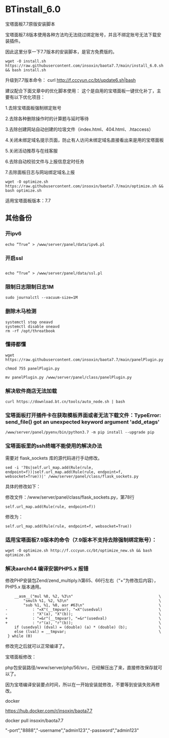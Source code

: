 # BTinstall_6.0
宝塔面板7.7原版安装脚本

宝塔面板7.8版本使用各种方法均无法绕过绑定账号，并且不绑定账号无法下载安装插件。

因此这里分享一下7.7版本的安装脚本，是官方免费版的。
```
wget -O install.sh https://raw.githubusercontent.com/insoxin/baota7.7/main/install_6.0.sh && bash install.sh
```

升级到7.7版本命令：
curl http://f.cccyun.cc/bt/update6.sh|bash


建议配合下面文章中的优化脚本使用：
这个是自用的宝塔面板一键优化补丁，主要有以下优化项目：

1.去除宝塔面板强制绑定账号

2.去除各种删除操作时的计算题与延时等待

3.去除创建网站自动创建的垃圾文件（index.html、404.html、.htaccess）

4.关闭未绑定域名提示页面，防止有人访问未绑定域名直接看出来是用的宝塔面板

5.关闭活动推荐与在线客服

6.去除自动校验文件与上报信息定时任务

7.去除面板日志与网站绑定域名上报

```
wget -O optimize.sh https://raw.githubusercontent.com/insoxin/baota7.7/main/optimize.sh && bash optimize.sh

```
适用宝塔面板版本：7.7

## 其他备份

### 开ipv6
```
echo “True” > /www/server/panel/data/ipv6.pl
```
### 开启ssl

```

echo “True” > /www/server/panel/data/ssl.pl

```
### 限制日志限制日志1M

```
sudo journalctl --vacuum-size=1M

```
### 删除木马检测

```
systemctl stop oneavd
systemctl disable oneavd
rm -rf /opt/threatbook

```

### 懂得都懂


```
wget https://raw.githubusercontent.com/insoxin/baota7.7/main/panelPlugin.py

chmod 755 panelPlugin.py

mv panelPlugin.py /www/server/panel/class/panelPlugin.py

```

### 解决软件商店无法加载

```
curl https://download.bt.cn/tools/auto_node.sh | bash
```

### 宝塔面板打开插件卡在获取模板界面或者无法下载文件：TypeError: send_file() got an unexpected keyword argument 'add_etags'

```
/www/server/panel/pyenv/bin/python3.7 -m pip install --upgrade pip
```

### 宝塔面板里的ssh终端不能使用的解决办法


需要对 flask_sockets 库的源代码进行手动修改。
```
sed -i '78s|self.url_map.add(Rule(rule, endpoint=f))|self.url_map.add(Rule(rule, endpoint=f, websocket=True))|' /www/server/panel/class/flask_sockets.py

```

具体的修改如下：

修改文件：/www/server/panel/class/flask_sockets.py，第78行

```
self.url_map.add(Rule(rule, endpoint=f))
```
修改为：

```
self.url_map.add(Rule(rule, endpoint=f, websocket=True))
```





### 适用宝塔面板7.9版本的命令（7.9版本不支持去除强制绑定账号）：

```
wget -O optimize.sh http://f.cccyun.cc/bt/optimize_new.sh && bash optimize.sh

```
### 解决aarch64  编译安装PHP5.x 报错
修改PHP安装包Zend/zend_multiply.h第65、66行左右（“+”为修改后内容），PHP5.x 版本通用。
```
 	__asm__("mul %0, %2, %3\n"										\
 		"smulh %1, %2, %3\n"										\
 		"sub %1, %1, %0, asr #63\n"									\
-			: "=X"(__tmpvar), "=X"(usedval)							\
-			: "X"(a), "X"(b));										\
+			: "=&r"(__tmpvar), "=&r"(usedval)						\
+			: "r"(a), "r"(b));										\
 	if (usedval) (dval) = (double) (a) * (double) (b);				\
 	else (lval) = __tmpvar;											\
 } while (0)
 ```
修改完之后就可以正常编译了。

 

宝塔面板修改：

php包安装路径/www/server/php/56/src，已经解压出了来，直接修改保存就可以了。

因为宝塔编译安装要点时间，所以在一开始安装就修改，不要等到安装失败再修改。





docker


https://hub.docker.com/r/insoxin/baota7.7

docker pull insoxin/baota7.7

"-port","8888","-username","admin123","-password","admin123"
